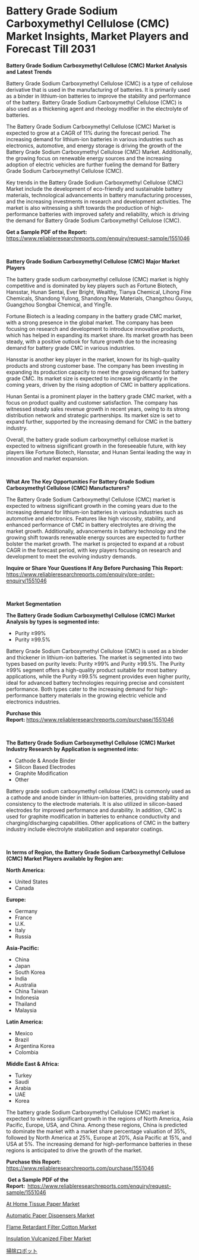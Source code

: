 <p><h1>Battery Grade Sodium Carboxymethyl Cellulose (CMC) Market Insights, Market Players and Forecast Till 2031</h1></p><p><strong>Battery Grade Sodium Carboxymethyl Cellulose (CMC) Market Analysis and Latest Trends</strong></p>
<p><p>Battery Grade Sodium Carboxymethyl Cellulose (CMC) is a type of cellulose derivative that is used in the manufacturing of batteries. It is primarily used as a binder in lithium-ion batteries to improve the stability and performance of the battery. Battery Grade Sodium Carboxymethyl Cellulose (CMC) is also used as a thickening agent and rheology modifier in the electrolyte of batteries.</p><p>The Battery Grade Sodium Carboxymethyl Cellulose (CMC) Market is expected to grow at a CAGR of 11% during the forecast period. The increasing demand for lithium-ion batteries in various industries such as electronics, automotive, and energy storage is driving the growth of the Battery Grade Sodium Carboxymethyl Cellulose (CMC) Market. Additionally, the growing focus on renewable energy sources and the increasing adoption of electric vehicles are further fueling the demand for Battery Grade Sodium Carboxymethyl Cellulose (CMC).</p><p>Key trends in the Battery Grade Sodium Carboxymethyl Cellulose (CMC) Market include the development of eco-friendly and sustainable battery materials, technological advancements in battery manufacturing processes, and the increasing investments in research and development activities. The market is also witnessing a shift towards the production of high-performance batteries with improved safety and reliability, which is driving the demand for Battery Grade Sodium Carboxymethyl Cellulose (CMC).</p></p>
<p><strong>Get a Sample PDF of the Report:&nbsp;</strong> <a href="https://www.reliableresearchreports.com/enquiry/request-sample/1551046">https://www.reliableresearchreports.com/enquiry/request-sample/1551046</a></p>
<p>&nbsp;</p>
<p><strong>Battery Grade Sodium Carboxymethyl Cellulose (CMC) Major Market Players</strong></p>
<p><p>The battery grade sodium carboxymethyl cellulose (CMC) market is highly competitive and is dominated by key players such as Fortune Biotech, Hansstar, Hunan Sentai, Ever Bright, Wealthy, Tianya Chemical, Lihong Fine Chemicals, Shandong Yulong, Shandong New Materials, Changzhou Guoyu, Guangzhou Songbai Chemical, and YingTe.</p><p>Fortune Biotech is a leading company in the battery grade CMC market, with a strong presence in the global market. The company has been focusing on research and development to introduce innovative products, which has helped in expanding its market share. Its market growth has been steady, with a positive outlook for future growth due to the increasing demand for battery grade CMC in various industries.</p><p>Hansstar is another key player in the market, known for its high-quality products and strong customer base. The company has been investing in expanding its production capacity to meet the growing demand for battery grade CMC. Its market size is expected to increase significantly in the coming years, driven by the rising adoption of CMC in battery applications.</p><p>Hunan Sentai is a prominent player in the battery grade CMC market, with a focus on product quality and customer satisfaction. The company has witnessed steady sales revenue growth in recent years, owing to its strong distribution network and strategic partnerships. Its market size is set to expand further, supported by the increasing demand for CMC in the battery industry.</p><p>Overall, the battery grade sodium carboxymethyl cellulose market is expected to witness significant growth in the foreseeable future, with key players like Fortune Biotech, Hansstar, and Hunan Sentai leading the way in innovation and market expansion.</p></p>
<p>&nbsp;</p>
<p><strong>What Are The Key Opportunities For Battery Grade Sodium Carboxymethyl Cellulose (CMC) Manufacturers?</strong></p>
<p><p>The Battery Grade Sodium Carboxymethyl Cellulose (CMC) market is expected to witness significant growth in the coming years due to the increasing demand for lithium-ion batteries in various industries such as automotive and electronics. Features like high viscosity, stability, and enhanced performance of CMC in battery electrolytes are driving the market growth. Additionally, advancements in battery technology and the growing shift towards renewable energy sources are expected to further bolster the market growth. The market is projected to expand at a robust CAGR in the forecast period, with key players focusing on research and development to meet the evolving industry demands.</p></p>
<p><strong>Inquire or Share Your Questions If Any Before Purchasing This Report:</strong> <a href="https://www.reliableresearchreports.com/enquiry/pre-order-enquiry/1551046">https://www.reliableresearchreports.com/enquiry/pre-order-enquiry/1551046</a></p>
<p>&nbsp;</p>
<p><strong>Market Segmentation</strong></p>
<p><strong>The Battery Grade Sodium Carboxymethyl Cellulose (CMC) Market Analysis by types is segmented into:</strong></p>
<p><ul><li>Purity ≥99%</li><li>Purity ≥99.5%</li></ul></p>
<p><p>Battery Grade Sodium Carboxymethyl Cellulose (CMC) is used as a binder and thickener in lithium-ion batteries. The market is segmented into two types based on purity levels: Purity ≥99% and Purity ≥99.5%. The Purity ≥99% segment offers a high-quality product suitable for most battery applications, while the Purity ≥99.5% segment provides even higher purity, ideal for advanced battery technologies requiring precise and consistent performance. Both types cater to the increasing demand for high-performance battery materials in the growing electric vehicle and electronics industries.</p></p>
<p><strong>Purchase this Report:&nbsp;</strong><a href="https://www.reliableresearchreports.com/purchase/1551046">https://www.reliableresearchreports.com/purchase/1551046</a></p>
<p>&nbsp;</p>
<p><strong>The Battery Grade Sodium Carboxymethyl Cellulose (CMC) Market Industry Research by Application is segmented into:</strong></p>
<p><ul><li>Cathode & Anode Binder</li><li>Silicon Based Electrodes</li><li>Graphite Modification</li><li>Other</li></ul></p>
<p><p>Battery grade sodium carboxymethyl cellulose (CMC) is commonly used as a cathode and anode binder in lithium-ion batteries, providing stability and consistency to the electrode materials. It is also utilized in silicon-based electrodes for improved performance and durability. In addition, CMC is used for graphite modification in batteries to enhance conductivity and charging/discharging capabilities. Other applications of CMC in the battery industry include electrolyte stabilization and separator coatings.</p></p>
<p>&nbsp;</p>
<p><strong>In terms of Region, the Battery Grade Sodium Carboxymethyl Cellulose (CMC) Market Players available by Region are:</strong></p>
<p>
    <p> <strong> North America: </strong>
        <ul>
            <li>United States</li>
            <li>Canada</li>
        </ul>
        </p> 
    <p> <strong> Europe: </strong>
        <ul>
            <li>Germany</li>
            <li>France</li>
            <li>U.K.</li>
            <li>Italy</li>
            <li>Russia</li>
        </ul>
        </p> 
    <p> <strong> Asia-Pacific: </strong>
        <ul>
            <li>China</li>
            <li>Japan</li>
            <li>South Korea</li>
            <li>India</li>
            <li>Australia</li>
            <li>China Taiwan</li>
            <li>Indonesia</li>
            <li>Thailand</li>
            <li>Malaysia</li>
        </ul>
        </p> 
    <p> <strong> Latin America: </strong>
        <ul>
            <li>Mexico</li>
            <li>Brazil</li>
            <li>Argentina Korea</li>
            <li>Colombia</li>
        </ul>
        </p> 
    <p> <strong> Middle East & Africa: </strong>
        <ul>
            <li>Turkey</li>
            <li>Saudi</li>
            <li>Arabia</li>
            <li>UAE</li>
            <li>Korea</li>
        </ul>
    </p>
    </p>
<p><p>The battery grade Sodium Carboxymethyl Cellulose (CMC) market is expected to witness significant growth in the regions of North America, Asia Pacific, Europe, USA, and China. Among these regions, China is predicted to dominate the market with a market share percentage valuation of 35%, followed by North America at 25%, Europe at 20%, Asia Pacific at 15%, and USA at 5%. The increasing demand for high-performance batteries in these regions is anticipated to drive the growth of the market.</p></p>
<p><strong>Purchase this Report: </strong><a href="https://www.reliableresearchreports.com/purchase/1551046">https://www.reliableresearchreports.com/purchase/1551046</a></p>
<p>&nbsp;<strong>Get a Sample PDF of the Report:&nbsp;&nbsp;</strong><a href="https://www.reliableresearchreports.com/enquiry/request-sample/1551046">https://www.reliableresearchreports.com/enquiry/request-sample/1551046</a></p>
<p><strong></strong></p>
<p><p><a href="https://issuu.com/reportprime-2/docs/at-home-tissue-paper-market-size-2030.pptx">At Home Tissue Paper Market</a></p><p><a href="https://issuu.com/reportprime-2/docs/automatic-paper-dispensers-market-size-2030.pptx">Automatic Paper Dispensers Market</a></p><p><a href="https://github.com/myacatherineblakecaczo9vcsw/Market-Research-Report-List-1/blob/main/flame-retardant-filter-cotton-market.md">Flame Retardant Filter Cotton Market</a></p><p><a href="https://github.com/okotobwrhuteie/Market-Research-Report-List-1/blob/main/insulation-vulcanized-fiber-market.md">Insulation Vulcanized Fiber Market</a></p><p><a href="https://github.com/ycmtqqhvk3273/Market-Research-Report-List-1/blob/main/8819983218.md">掃除ロボット</a></p></p>